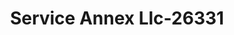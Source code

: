 ---
f_zip-code: 92553
f_state-code: CA
title: Service Annex Llc-26331
f_phone: 951-243-3876
f_city-only: Moreno Valley
f_address: 24400 Alessandro Blvd Moreno Valley
f_location-unique-id: '26331'
slug: service-annex-llc-26331
updated-on: '2024-05-30T13:46:58.046Z'
created-on: '2024-05-30T13:36:59.803Z'
published-on: '2024-05-30T13:54:32.469Z'
f_city-state: cms/city/moreno-valley-ca.md
f_company: cms/company/service-annex-llc.md
f_state: cms/state/california.md
layout: '[payday-loan].html'
tags: payday-loan
---